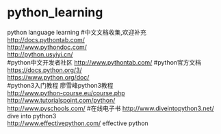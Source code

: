 # python_learning
python language learning
#中文文档收集,欢迎补充
http://docs.pythontab.com/ <br>
http://www.pythondoc.com/  <br>
http://python.usyiyi.cn/   <br>
#python中文开发者社区
http://www.pythontab.com/
#python官方文档
https://docs.python.org/3/  <br>
https://www.python.org/doc/ <br>
#python3入门教程
廖雪峰python3教程  <br>
http://www.python-course.eu/course.php <br>
http://www.tutorialspoint.com/python/  <br>
http://www.pyschools.com/ 
#在线电子书
http://www.diveintopython3.net/  dive into python3 <br>
http://www.effectivepython.com/  effective python  <br>
